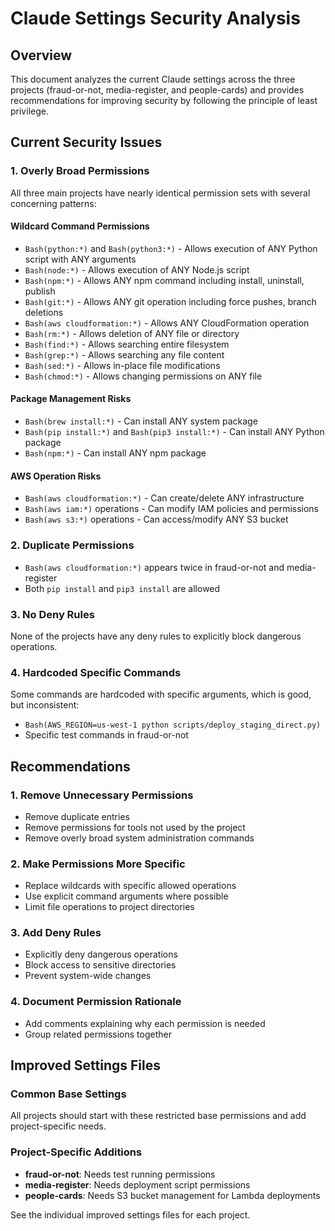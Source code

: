 # Claude Settings Security Analysis

## Overview

This document analyzes the current Claude settings across the three projects (fraud-or-not, media-register, and people-cards) and provides recommendations for improving security by following the principle of least privilege.

## Current Security Issues

### 1. Overly Broad Permissions

All three main projects have nearly identical permission sets with several concerning patterns:

#### Wildcard Command Permissions

- `Bash(python:*)` and `Bash(python3:*)` - Allows execution of ANY Python script with ANY arguments
- `Bash(node:*)` - Allows execution of ANY Node.js script
- `Bash(npm:*)` - Allows ANY npm command including install, uninstall, publish
- `Bash(git:*)` - Allows ANY git operation including force pushes, branch deletions
- `Bash(aws cloudformation:*)` - Allows ANY CloudFormation operation
- `Bash(rm:*)` - Allows deletion of ANY file or directory
- `Bash(find:*)` - Allows searching entire filesystem
- `Bash(grep:*)` - Allows searching any file content
- `Bash(sed:*)` - Allows in-place file modifications
- `Bash(chmod:*)` - Allows changing permissions on ANY file

#### Package Management Risks

- `Bash(brew install:*)` - Can install ANY system package
- `Bash(pip install:*)` and `Bash(pip3 install:*)` - Can install ANY Python package
- `Bash(npm:*)` - Can install ANY npm package

#### AWS Operation Risks

- `Bash(aws cloudformation:*)` - Can create/delete ANY infrastructure
- `Bash(aws iam:*)` operations - Can modify IAM policies and permissions
- `Bash(aws s3:*)` operations - Can access/modify ANY S3 bucket

### 2. Duplicate Permissions

- `Bash(aws cloudformation:*)` appears twice in fraud-or-not and media-register
- Both `pip install` and `pip3 install` are allowed

### 3. No Deny Rules

None of the projects have any deny rules to explicitly block dangerous operations.

### 4. Hardcoded Specific Commands

Some commands are hardcoded with specific arguments, which is good, but inconsistent:

- `Bash(AWS_REGION=us-west-1 python scripts/deploy_staging_direct.py)`
- Specific test commands in fraud-or-not

## Recommendations

### 1. Remove Unnecessary Permissions

- Remove duplicate entries
- Remove permissions for tools not used by the project
- Remove overly broad system administration commands

### 2. Make Permissions More Specific

- Replace wildcards with specific allowed operations
- Use explicit command arguments where possible
- Limit file operations to project directories

### 3. Add Deny Rules

- Explicitly deny dangerous operations
- Block access to sensitive directories
- Prevent system-wide changes

### 4. Document Permission Rationale

- Add comments explaining why each permission is needed
- Group related permissions together

## Improved Settings Files

### Common Base Settings

All projects should start with these restricted base permissions and add project-specific needs.

### Project-Specific Additions

- **fraud-or-not**: Needs test running permissions
- **media-register**: Needs deployment script permissions
- **people-cards**: Needs S3 bucket management for Lambda deployments

See the individual improved settings files for each project.
